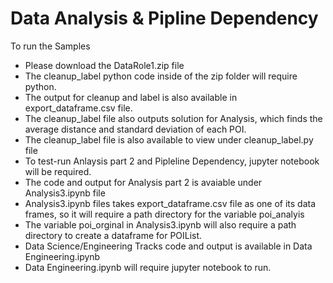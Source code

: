 # Data Analysis & Pipline Dependency
To run the Samples
- Please download the DataRole1.zip file
- The cleanup_label python code inside of the zip folder will require python.
- The output for cleanup and label is also available in export_dataframe.csv file.
- The cleanup_label file also outputs solution for Analysis, which finds the average distance and standard deviation of each POI.
- The cleanup_label file is also available to view under cleanup_label.py file
- To test-run Anlaysis part 2 and Pipleline Dependency, jupyter notebook will be required.
- The code and output for Analysis part 2 is avaiable under Analysis3.ipynb file
- Analysis3.ipynb files takes export_dataframe.csv file as one of its data frames, so it will require a path directory for the variable poi_analyis
- The variable poi_orginal in Analysis3.ipynb will also require a path directory to create a dataframe for POIList.
- Data Science/Engineering Tracks code and output is available in Data Engineering.ipynb
- Data Engineering.ipynb will require jupyter notebook to run. 
